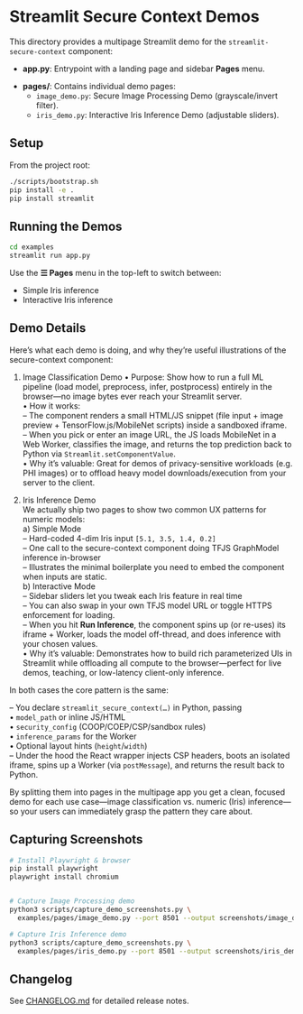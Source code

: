 <!-- examples/README.md -->
# Streamlit Secure Context Demos

This directory provides a multipage Streamlit demo for the `streamlit-secure-context` component:

- **app.py**: Entrypoint with a landing page and sidebar **Pages** menu.
* **pages/**: Contains individual demo pages:
  - `image_demo.py`: Secure Image Processing Demo (grayscale/invert filter).
  - `iris_demo.py`: Interactive Iris Inference Demo (adjustable sliders).

## Setup

From the project root:
```bash
./scripts/bootstrap.sh
pip install -e .
pip install streamlit
```

## Running the Demos

```bash
cd examples
streamlit run app.py
```
Use the **☰ Pages** menu in the top-left to switch between:
- Simple Iris inference
- Interactive Iris inference

## Demo Details

Here’s what each demo is doing, and why they’re useful illustrations of the secure-context component:

1. Image Classification Demo
   • Purpose: Show how to run a full ML pipeline (load model, preprocess, infer, postprocess) entirely in the browser—no image bytes ever reach your Streamlit server.  
   • How it works:  
     – The component renders a small HTML/JS snippet (file input + image preview + TensorFlow.js/MobileNet scripts) inside a sandboxed iframe.  
     – When you pick or enter an image URL, the JS loads MobileNet in a Web Worker, classifies the image, and returns the top prediction back to Python via `Streamlit.setComponentValue`.  
   • Why it’s valuable: Great for demos of privacy-sensitive workloads (e.g. PHI images) or to offload heavy model downloads/execution from your server to the client.

2. Iris Inference Demo  
   We actually ship two pages to show two common UX patterns for numeric models:  
   a) Simple Mode  
     – Hard-coded 4-dim Iris input `[5.1, 3.5, 1.4, 0.2]`  
     – One call to the secure-context component doing TFJS GraphModel inference in-browser  
     – Illustrates the minimal boilerplate you need to embed the component when inputs are static.  
   b) Interactive Mode  
     – Sidebar sliders let you tweak each Iris feature in real time  
     – You can also swap in your own TFJS model URL or toggle HTTPS enforcement for loading.  
     – When you hit **Run Inference**, the component spins up (or re-uses) its iframe + Worker, loads the model off-thread, and does inference with your chosen values.  
   • Why it’s valuable: Demonstrates how to build rich parameterized UIs in Streamlit while offloading all compute to the browser—perfect for live demos, teaching, or low-latency client-only inference.

In both cases the core pattern is the same:

– You declare `streamlit_secure_context(…)` in Python, passing  
  • `model_path` or inline JS/HTML  
  • `security_config` (COOP/COEP/CSP/sandbox rules)  
  • `inference_params` for the Worker  
  • Optional layout hints (`height`/`width`)  
– Under the hood the React wrapper injects CSP headers, boots an isolated iframe, spins up a Worker (via `postMessage`), and returns the result back to Python.

By splitting them into pages in the multipage app you get a clean, focused demo for each use case—image classification vs. numeric (Iris) inference—so your users can immediately grasp the pattern they care about.

## Capturing Screenshots

```bash
# Install Playwright & browser
pip install playwright
playwright install chromium


# Capture Image Processing demo
python3 scripts/capture_demo_screenshots.py \
  examples/pages/image_demo.py --port 8501 --output screenshots/image_demo.png

# Capture Iris Inference demo
python3 scripts/capture_demo_screenshots.py \
  examples/pages/iris_demo.py --port 8501 --output screenshots/iris_demo.png
```

## Changelog

See [CHANGELOG.md](../CHANGELOG.md) for detailed release notes.
